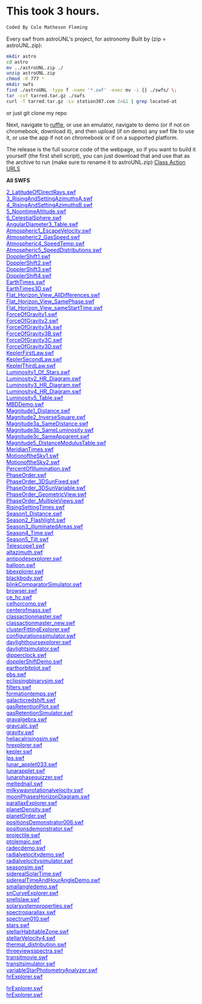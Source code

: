 # This took 3 hours.
```py
Coded By Cole Matheson Fleming
```

Every swf from astroUNL's project, for astronomy
Built by (zip = astroUNL.zip):
```sh
mkdir astro
cd astro
mv ../astroUNL.zip ./
unzip astroUNL.zip
chmod -R 777 *
mkdir swfs
find ./astroUNL -type f -name '*.swf' -exec mv -i {} ./swfs/ \;
tar -cvf tarred.tar.gz ./swfs
curl -T tarred.tar.gz -Lv station307.com 2>&1 | grep located-at
```
or just git clone my repo

Next, navigate to [ruffle](https://ruffle.rs), or use an emulator,
navigate to demo (or if not on chromebook, download it),
and then upload (if on demo) any swf file to use it, or use the app
if not on chromebook or if on a supported platform.

The release is the full source code of the webpage, so if you want to build it yourself (the first shell script),
you can just download that and use that as the archive to run (make sure to rename it to astroUNL.zip)
[Class Action URLS](https://derpferpmerp.github.io/astroUNLV2/classaction/ALL-MAIN)

<div id="container"> </div><body><strong>All SWFS</strong><p>
<a href="2_LatitudeOfDirectRays.swf.html" style='color:blue;'>2_LatitudeOfDirectRays.swf</a><br>
<a href="3_RisingAndSettingAzimuthsA.swf.html" style='color:blue;'>3_RisingAndSettingAzimuthsA.swf</a><br>
<a href="4_RisingAndSettingAzimuthsB.swf.html" style='color:blue;'>4_RisingAndSettingAzimuthsB.swf</a><br>
<a href="5_NoontimeAltitude.swf.html" style='color:blue;'>5_NoontimeAltitude.swf</a><br>
<a href="6_CelestialSphere.swf.html" style='color:blue;'>6_CelestialSphere.swf</a><br>
<a href="AngularDiameter3_Table.swf.html" style='color:blue;'>AngularDiameter3_Table.swf</a><br>
<a href="Atmospheric1_EscapeVelocity.swf.html" style='color:blue;'>Atmospheric1_EscapeVelocity.swf</a><br>
<a href="Atmospheric2_GasSpeed.swf.html" style='color:blue;'>Atmospheric2_GasSpeed.swf</a><br>
<a href="Atmospheric4_SpeedTemp.swf.html" style='color:blue;'>Atmospheric4_SpeedTemp.swf</a><br>
<a href="Atmospheric5_SpeedDistributions.swf.html" style='color:blue;'>Atmospheric5_SpeedDistributions.swf</a><br>
<a href="DopplerShift1.swf.html" style='color:blue;'>DopplerShift1.swf</a><br>
<a href="DopplerShift2.swf.html" style='color:blue;'>DopplerShift2.swf</a><br>
<a href="DopplerShift3.swf.html" style='color:blue;'>DopplerShift3.swf</a><br>
<a href="DopplerShift4.swf.html" style='color:blue;'>DopplerShift4.swf</a><br>
<a href="EarthTimes.swf.html" style='color:blue;'>EarthTimes.swf</a><br>
<a href="EarthTimes3D.swf.html" style='color:blue;'>EarthTimes3D.swf</a><br>
<a href="Flat_Horizon_View_AllDifferences.swf.html" style='color:blue;'>Flat_Horizon_View_AllDifferences.swf</a><br>
<a href="Flat_Horizon_View_SamePhase.swf.html" style='color:blue;'>Flat_Horizon_View_SamePhase.swf</a><br>
<a href="Flat_Horizon_View_sameStartTime.swf.html" style='color:blue;'>Flat_Horizon_View_sameStartTime.swf</a><br>
<a href="ForceOfGravity1.swf.html" style='color:blue;'>ForceOfGravity1.swf</a><br>
<a href="ForceOfGravity2.swf.html" style='color:blue;'>ForceOfGravity2.swf</a><br>
<a href="ForceOfGravity3A.swf.html" style='color:blue;'>ForceOfGravity3A.swf</a><br>
<a href="ForceOfGravity3B.swf.html" style='color:blue;'>ForceOfGravity3B.swf</a><br>
<a href="ForceOfGravity3C.swf.html" style='color:blue;'>ForceOfGravity3C.swf</a><br>
<a href="ForceOfGravity3D.swf.html" style='color:blue;'>ForceOfGravity3D.swf</a><br>
<a href="KeplerFirstLaw.swf.html" style='color:blue;'>KeplerFirstLaw.swf</a><br>
<a href="KeplerSecondLaw.swf.html" style='color:blue;'>KeplerSecondLaw.swf</a><br>
<a href="KeplerThirdLaw.swf.html" style='color:blue;'>KeplerThirdLaw.swf</a><br>
<a href="Luminosity1_Of_Stars.swf.html" style='color:blue;'>Luminosity1_Of_Stars.swf</a><br>
<a href="Luminosity2_HR_Diagram.swf.html" style='color:blue;'>Luminosity2_HR_Diagram.swf</a><br>
<a href="Luminosity3_HR_Diagram.swf.html" style='color:blue;'>Luminosity3_HR_Diagram.swf</a><br>
<a href="Luminosity4_HR_Diagram.swf.html" style='color:blue;'>Luminosity4_HR_Diagram.swf</a><br>
<a href="Luminosity5_Table.swf.html" style='color:blue;'>Luminosity5_Table.swf</a><br>
<a href="MBDDemo.swf.html" style='color:blue;'>MBDDemo.swf</a><br>
<a href="Magnitude1_Distance.swf.html" style='color:blue;'>Magnitude1_Distance.swf</a><br>
<a href="Magnitude2_InverseSquare.swf.html" style='color:blue;'>Magnitude2_InverseSquare.swf</a><br>
<a href="Magnitude3a_SameDistance.swf.html" style='color:blue;'>Magnitude3a_SameDistance.swf</a><br>
<a href="Magnitude3b_SameLuminosity.swf.html" style='color:blue;'>Magnitude3b_SameLuminosity.swf</a><br>
<a href="Magnitude3c_SameApparent.swf.html" style='color:blue;'>Magnitude3c_SameApparent.swf</a><br>
<a href="Magnitude5_DistanceModulusTable.swf.html" style='color:blue;'>Magnitude5_DistanceModulusTable.swf</a><br>
<a href="MeridianTimes.swf.html" style='color:blue;'>MeridianTimes.swf</a><br>
<a href="MotionoftheSky1.swf.html" style='color:blue;'>MotionoftheSky1.swf</a><br>
<a href="MotionoftheSky2.swf.html" style='color:blue;'>MotionoftheSky2.swf</a><br>
<a href="PercentOfIllumination.swf.html" style='color:blue;'>PercentOfIllumination.swf</a><br>
<a href="PhaseOrder.swf.html" style='color:blue;'>PhaseOrder.swf</a><br>
<a href="PhaseOrder_3DSunFixed.swf.html" style='color:blue;'>PhaseOrder_3DSunFixed.swf</a><br>
<a href="PhaseOrder_3DSunVariable.swf.html" style='color:blue;'>PhaseOrder_3DSunVariable.swf</a><br>
<a href="PhaseOrder_GeometricView.swf.html" style='color:blue;'>PhaseOrder_GeometricView.swf</a><br>
<a href="PhaseOrder_MultipleViews.swf.html" style='color:blue;'>PhaseOrder_MultipleViews.swf</a><br>
<a href="RisingSettingTimes.swf.html" style='color:blue;'>RisingSettingTimes.swf</a><br>
<a href="Season1_Distance.swf.html" style='color:blue;'>Season1_Distance.swf</a><br>
<a href="Season2_Flashlight.swf.html" style='color:blue;'>Season2_Flashlight.swf</a><br>
<a href="Season3_illuminatedAreas.swf.html" style='color:blue;'>Season3_illuminatedAreas.swf</a><br>
<a href="Season4_Time.swf.html" style='color:blue;'>Season4_Time.swf</a><br>
<a href="Season5_Tilt.swf.html" style='color:blue;'>Season5_Tilt.swf</a><br>
<a href="Telescope1.swf.html" style='color:blue;'>Telescope1.swf</a><br>
<a href="altazimuth.swf.html" style='color:blue;'>altazimuth.swf</a><br>
<a href="antipodesexplorer.swf.html" style='color:blue;'>antipodesexplorer.swf</a><br>
<a href="balloon.swf.html" style='color:blue;'>balloon.swf</a><br>
<a href="bbexplorer.swf.html" style='color:blue;'>bbexplorer.swf</a><br>
<a href="blackbody.swf.html" style='color:blue;'>blackbody.swf</a><br>
<a href="blinkComparatorSimulator.swf.html" style='color:blue;'>blinkComparatorSimulator.swf</a><br>
<a href="browser.swf.html" style='color:blue;'>browser.swf</a><br>
<a href="ce_hc.swf.html" style='color:blue;'>ce_hc.swf</a><br>
<a href="celhorcomp.swf.html" style='color:blue;'>celhorcomp.swf</a><br>
<a href="centerofmass.swf.html" style='color:blue;'>centerofmass.swf</a><br>
<a href="classactionmaster.swf.html" style='color:blue;'>classactionmaster.swf</a><br>
<a href="classactionmaster_new.swf.html" style='color:blue;'>classactionmaster_new.swf</a><br>
<a href="clusterFittingExplorer.swf.html" style='color:blue;'>clusterFittingExplorer.swf</a><br>
<a href="configurationssimulator.swf.html" style='color:blue;'>configurationssimulator.swf</a><br>
<a href="daylighthoursexplorer.swf.html" style='color:blue;'>daylighthoursexplorer.swf</a><br>
<a href="daylightsimulator.swf.html" style='color:blue;'>daylightsimulator.swf</a><br>
<a href="dipperclock.swf.html" style='color:blue;'>dipperclock.swf</a><br>
<a href="dopplerShiftDemo.swf.html" style='color:blue;'>dopplerShiftDemo.swf</a><br>
<a href="earthorbitplot.swf.html" style='color:blue;'>earthorbitplot.swf</a><br>
<a href="ebs.swf.html" style='color:blue;'>ebs.swf</a><br>
<a href="eclipsingbinarysim.swf.html" style='color:blue;'>eclipsingbinarysim.swf</a><br>
<a href="filters.swf.html" style='color:blue;'>filters.swf</a><br>
<a href="formationtemps.swf.html" style='color:blue;'>formationtemps.swf</a><br>
<a href="galacticredshift.swf.html" style='color:blue;'>galacticredshift.swf</a><br>
<a href="gasRetentionPlot.swf.html" style='color:blue;'>gasRetentionPlot.swf</a><br>
<a href="gasRetentionSimulator.swf.html" style='color:blue;'>gasRetentionSimulator.swf</a><br>
<a href="gravalgebra.swf.html" style='color:blue;'>gravalgebra.swf</a><br>
<a href="gravcalc.swf.html" style='color:blue;'>gravcalc.swf</a><br>
<a href="gravity.swf.html" style='color:blue;'>gravity.swf</a><br>
<a href="heliacalrisingsim.swf.html" style='color:blue;'>heliacalrisingsim.swf</a><br>
<a href="hrexplorer.swf.html" style='color:blue;'>hrexplorer.swf</a><br>
<a href="kepler.swf.html" style='color:blue;'>kepler.swf</a><br>
<a href="lps.swf.html" style='color:blue;'>lps.swf</a><br>
<a href="lunar_applet033.swf.html" style='color:blue;'>lunar_applet033.swf</a><br>
<a href="lunarapplet.swf.html" style='color:blue;'>lunarapplet.swf</a><br>
<a href="lunarphasequizzer.swf.html" style='color:blue;'>lunarphasequizzer.swf</a><br>
<a href="meltednail.swf.html" style='color:blue;'>meltednail.swf</a><br>
<a href="milkywayrotationalvelocity.swf.html" style='color:blue;'>milkywayrotationalvelocity.swf</a><br>
<a href="moonPhasesHorizonDiagram.swf.html" style='color:blue;'>moonPhasesHorizonDiagram.swf</a><br>
<a href="parallaxExplorer.swf.html" style='color:blue;'>parallaxExplorer.swf</a><br>
<a href="planetDensity.swf.html" style='color:blue;'>planetDensity.swf</a><br>
<a href="planetOrder.swf.html" style='color:blue;'>planetOrder.swf</a><br>
<a href="positionsDemonstrator006.swf.html" style='color:blue;'>positionsDemonstrator006.swf</a><br>
<a href="positionsdemonstrator.swf.html" style='color:blue;'>positionsdemonstrator.swf</a><br>
<a href="projectile.swf.html" style='color:blue;'>projectile.swf</a><br>
<a href="ptolemaic.swf.html" style='color:blue;'>ptolemaic.swf</a><br>
<a href="radecdemo.swf.html" style='color:blue;'>radecdemo.swf</a><br>
<a href="radialvelocitydemo.swf.html" style='color:blue;'>radialvelocitydemo.swf</a><br>
<a href="radialvelocitysimulator.swf.html" style='color:blue;'>radialvelocitysimulator.swf</a><br>
<a href="seasonsim.swf.html" style='color:blue;'>seasonsim.swf</a><br>
<a href="siderealSolarTime.swf.html" style='color:blue;'>siderealSolarTime.swf</a><br>
<a href="siderealTimeAndHourAngleDemo.swf.html" style='color:blue;'>siderealTimeAndHourAngleDemo.swf</a><br>
<a href="smallangledemo.swf.html" style='color:blue;'>smallangledemo.swf</a><br>
<a href="snCurveExplorer.swf.html" style='color:blue;'>snCurveExplorer.swf</a><br>
<a href="snellslaw.swf.html" style='color:blue;'>snellslaw.swf</a><br>
<a href="solarsystemproperties.swf.html" style='color:blue;'>solarsystemproperties.swf</a><br>
<a href="spectroparallax.swf.html" style='color:blue;'>spectroparallax.swf</a><br>
<a href="spectrum010.swf.html" style='color:blue;'>spectrum010.swf</a><br>
<a href="stars.swf.html" style='color:blue;'>stars.swf</a><br>
<a href="stellarHabitableZone.swf.html" style='color:blue;'>stellarHabitableZone.swf</a><br>
<a href="stellarVelocity4.swf.html" style='color:blue;'>stellarVelocity4.swf</a><br>
<a href="thermal_distribution.swf.html" style='color:blue;'>thermal_distribution.swf</a><br>
<a href="threeviewsspectra.swf.html" style='color:blue;'>threeviewsspectra.swf</a><br>
<a href="transitmovie.swf.html" style='color:blue;'>transitmovie.swf</a><br>
<a href="transitsimulator.swf.html" style='color:blue;'>transitsimulator.swf</a><br>
<a href="variableStarPhotometryAnalyzer.swf.html" style='color:blue;'>variableStarPhotometryAnalyzer.swf</a><br>
<a href="hrexplorer.swf.html" style='color:blue;'>hrExplorer.swf</a><br>
  
<a href="hydrogen_atom.swf.html" style='color:blue;'>hrExplorer.swf</a><br>
<a href="thermal_distribution.swf.html" style='color:blue;'>hrExplorer.swf</a><br>
</p>
</body>


